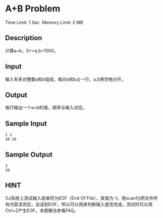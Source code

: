 # A+B Problem
Time Limit: 1 Sec  Memory Limit: 2 MB


## Description
计算a+b，0<=a,b<1000。

## Input
输入有多对整数a和b组成，每对a和b占一行，a,b用空格分开。

## Output
每行输出一个a+b的值，顺序与输入对应。

## Sample Input
```
1 2
10 20
```
## Sample Output
```
3
30
```

## HINT
OJ系统上测试输入结束符为EOF（End Of File），其值为-1。用scanf()把文件所有内容读完后，会读到EOF，所以可以用来判断输入是否完成，测试时可以用Ctrl+Z产生EOF。本题解法参看FAQ。